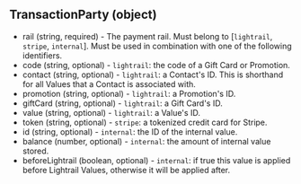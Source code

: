 ## TransactionParty (object)
+ rail (string, required) - The payment rail. Must belong to [`lightrail`, `stripe`, `internal`]. Must be used in combination with one of the following identifiers.
+ code (string, optional) - `lightrail`: the code of a Gift Card or Promotion.
+ contact (string, optional) - `lightrail`: a Contact's ID.  This is shorthand for all Values that a Contact is associated with.
+ promotion (string, optional) - `lightrail`: a Promotion's ID.
+ giftCard (string, optional) - `lightrail`: a Gift Card's ID.
+ value (string, optional) - `lightrail`: a Value's ID.
+ token (string, optional) - `stripe`: a tokenized credit card for Stripe.  
+ id (string, optional) - `internal`: the ID of the internal value.
+ balance (number, optional) - `internal`: the amount of internal value stored.
+ beforeLightrail (boolean, optional) - `internal`: if true this value is applied before Lightrail Values, otherwise it will be applied after.
